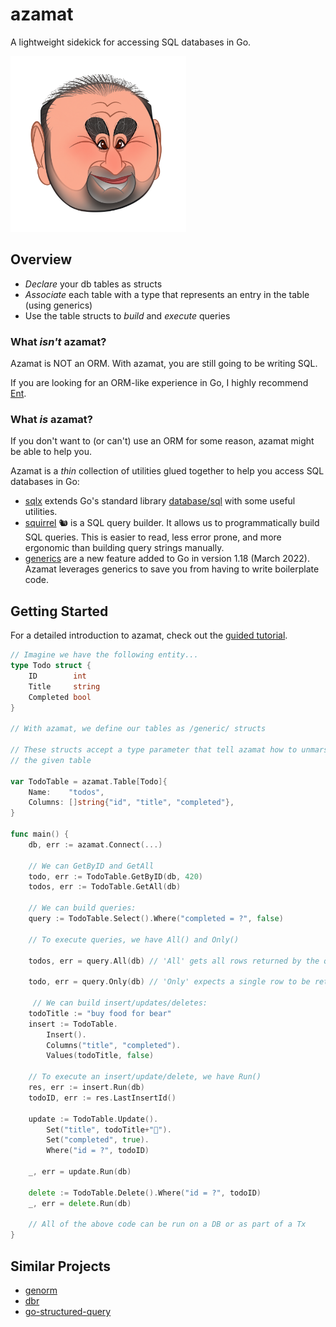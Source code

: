 # azamat

A lightweight sidekick for accessing SQL databases in Go.

<img alt="Azamat Bagatov" width="281" src=".github/assets/azamat.png" />

## Overview

- _Declare_ your db tables as structs
- _Associate_ each table with a type that represents an entry in the table (using generics)
- Use the table structs to _build_ and _execute_ queries

### What _isn't_ azamat?

Azamat is NOT an ORM. With azamat, you are still going to be writing SQL.

If you are looking for an ORM-like experience in Go, I highly recommend [Ent](https://entgo.io/).

### What _is_ azamat?

If you don't want to (or can't) use an ORM for some reason, azamat might be able to help you.

Azamat is a _thin_ collection of utilities glued together to help you access SQL databases in Go:

- [sqlx](http://jmoiron.github.io/sqlx/) extends Go's standard library [database/sql](https://pkg.go.dev/database/sql) with some useful utilities.
- [squirrel](https://github.com/Masterminds/squirrel) 🐿 is a SQL query builder. It allows us to programmatically build SQL queries. This is easier to read, less error prone, and more ergonomic than building query strings manually.
- [generics](https://go.dev/doc/tutorial/generics) are a new feature added to Go in version 1.18 (March 2022). Azamat leverages generics to save you from having to write boilerplate code.

## Getting Started

For a detailed introduction to azamat, check out the [guided tutorial](tutorial.md).

```go
// Imagine we have the following entity...
type Todo struct {
    ID        int
    Title     string
    Completed bool
}

// With azamat, we define our tables as /generic/ structs

// These structs accept a type parameter that tell azamat how to unmarshal rows in
// the given table

var TodoTable = azamat.Table[Todo]{
    Name:    "todos",
    Columns: []string{"id", "title", "completed"},
}

func main() {
    db, err := azamat.Connect(...)

    // We can GetByID and GetAll
    todo, err := TodoTable.GetByID(db, 420)
    todos, err := TodoTable.GetAll(db)

    // We can build queries:
    query := TodoTable.Select().Where("completed = ?", false)

    // To execute queries, we have All() and Only()

    todos, err = query.All(db) // 'All' gets all rows returned by the query

    todo, err = query.Only(db) // 'Only' expects a single row to be returned

     // We can build insert/updates/deletes:
    todoTitle := "buy food for bear"
    insert := TodoTable.
        Insert().
        Columns("title", "completed").
        Values(todoTitle, false)

    // To execute an insert/update/delete, we have Run()
    res, err := insert.Run(db)
    todoID, err := res.LastInsertId()

    update := TodoTable.Update().
        Set("title", todoTitle+"🐻").
        Set("completed", true).
        Where("id = ?", todoID)

    _, err = update.Run(db)

    delete := TodoTable.Delete().Where("id = ?", todoID)
    _, err = delete.Run(db)

    // All of the above code can be run on a DB or as part of a Tx
}
```

## Similar Projects

- [genorm](https://github.com/mazrean/genorm)
- [dbr](https://github.com/gocraft/dbr)
- [go-structured-query](https://github.com/bokwoon95/go-structured-query)
